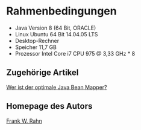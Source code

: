 # Rahmenbedingungen

* Java Version 8 (64 Bit, ORACLE)
* Linux Ubuntu 64 Bit 14.04.05 LTS
* Desktop-Rechner
* Speicher 11,7 GB
* Prozessor Intel Core i7 CPU 975 @ 3,33 GHz * 8

## Zugehörige Artikel
[Wer ist der optimale Java Bean Mapper?](http://www.frank-rahn.de/java-bean-mapper/?utm_source=github&utm_medium=readme&utm_campaign=performance&utm_content=bean-mapper-test-docs-jdk8-04)

## Homepage des Autors
[Frank W. Rahn](http://www.frank-rahn.de/?utm_source=github&utm_medium=readme&utm_campaign=performance&utm_content=bean-mapper-test-docs-jdk8-04)